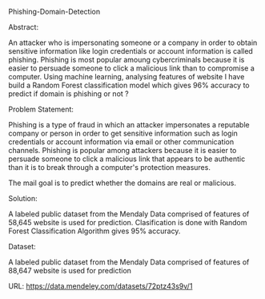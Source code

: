 Phishing-Domain-Detection

Abstract:

An attacker who is impersonating someone or a company in order to obtain sensitive information like login credentials or account information is called phishing. Phishing is most popular amoung cybercriminals because it is easier to persuade someone to click a malicious link than to compromise a computer. Using machine learning, analysing features of website I have build a Random Forest classification model which gives 96% accuracy to predict if domain is phishing or not ?

Problem Statement:

Phishing is a type of fraud in which an attacker impersonates a reputable company or person in order to get sensitive information such as login credentials or account information via email or other communication channels. Phishing is popular among attackers because it is easier to persuade someone to click a malicious link that appears to be authentic than it is to break through a computer's protection measures.

The mail goal is to predict whether the domains are real or malicious.

Solution:

A labeled public dataset from the Mendaly Data comprised of features of 58,645 website is used for prediction. Clasification is done with Random Forest Classification Algorithm gives 95% accuracy.


Dataset:

A labeled public dataset from the Mendaly Data comprised of features of 88,647 website is used for prediction

URL: https://data.mendeley.com/datasets/72ptz43s9v/1